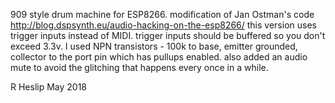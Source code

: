 909 style drum machine for ESP8266.
modification of Jan Ostman's code http://blog.dspsynth.eu/audio-hacking-on-the-esp8266/
this version uses trigger inputs instead of MIDI.
trigger inputs should be buffered so you don't exceed 3.3v.
I used NPN transistors - 100k to base, emitter grounded, collector to the port pin which has pullups enabled.
also added an audio mute to avoid the glitching that happens every once in a while.

R Heslip May 2018

